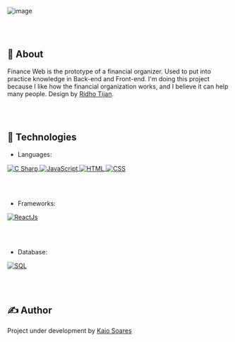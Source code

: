 ![image](https://user-images.githubusercontent.com/105795580/221201723-e0e8c725-a318-4935-ba03-fa58ca068357.png)

<br><br>
## 🎯 About
Finance Web is the prototype of a financial organizer. Used to put into practice knowledge in Back-end and Front-end. I'm doing this project because I like how the financial organization works, and I believe it can help many people. Design by [Ridho Tijan](https://www.figma.com/community/file/1010205430182353444).

<br><br>
## 🚀 Technologies
- Languages:

<a href="https://learn.microsoft.com/pt-br/dotnet/csharp/language-reference/language-specification/introduction" target="_blank">
  <img align="center" src="https://img.shields.io/badge/C%23-239120?style=for-the-badge&logo=c-sharp&logoColor=white" alt="C Sharp"/>
</a>

<a href="https://www.javascript.com/" target="_blank">
  <img align="center" src="https://img.shields.io/badge/JavaScript-F7DF1E?style=for-the-badge&logo=javascript&logoColor=black" alt="JavaScript"/>
</a>

<a href="https://www.w3schools.com/html/" target="_blank">
  <img align="center" src="https://img.shields.io/badge/html5-%23E34F26.svg?style=for-the-badge&logo=HTML5&logoColor=white" alt="HTML"/>
</a>

<a href="https://www.w3schools.com/css/" target="_blank">
  <img align="center" src="https://img.shields.io/badge/CSS3-1572B6?style=for-the-badge&logo=css3&logoColor=white" alt="CSS"/>
</a>

<br><br>
- Frameworks:
<a href="https://reactjs.org/" target="_blank">
  <img align="center" src="https://img.shields.io/badge/react-%2320232a.svg?style=for-the-badge&logo=react&logoColor=%2361DAFB" alt="ReactJs"/>
</a>

<br><br>
- Database:
<a href="https://www.microsoft.com/pt-br/sql-server/sql-server-downloads" target="_blank">
  <img align="center" src="https://img.shields.io/badge/Microsoft%20SQL%20Sever-CC2927?style=for-the-badge&logo=microsoft%20sql%20server&logoColor=white" alt="SQL"/>
</a>

<br><br>
## ✍️ Author
Project under development by [Kaio Soares](https://github.com/kaiossoares)
